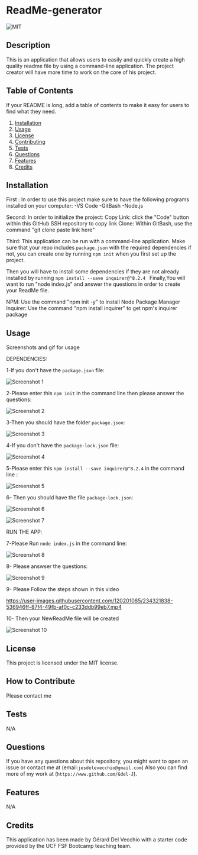 # ReadMe-generator




![MIT](https://img.shields.io/badge/license-MIT-green)


## Description

This is an application that allows users to easily and quickly create a high quality readme file by using a command-line application. The project creator will have more time to work on the core of his project.



## Table of Contents 

If your README is long, add a table of contents to make it easy for users to find what they need.
 
  1. [Installation](#installation)
  2. [Usage](#usage)
  3. [License](#license)
  4. [Contributing](#contributing)
  5. [Tests](#tests)
  6. [Questions](#questions)
  7. [Features](#features)
  8. [Credits](#credits)

## Installation


First :
In order to use this project make sure to have the following programs installed on your computer:
-VS Code
-GitBash
-Node.js

Second:
In order to initialize the project:
Copy Link: click the "Code" button within this GitHub SSH repository to copy link
Clone: Within GitBash, use the command "git clone paste link here"

Third: 
This application can be run with a command-line application.
Make sure that your repo includes  `package.json` with the required dependencies if not, you can create one by running `npm init` when you first set up the project. 

Then you will have to install some dependencies if they are not already installed  by running `npm install --save inquirer@^8.2.4 `
Finally,You will want to run "node index.js" and answer the questions in order to create your ReadMe file.



NPM: Use the command "npm init -y" to install Node Package Manager
Inquirer: Use the command "npm install inquirer" to get npm's inquirer package


## Usage

Screenshots  and gif for usage



DEPENDENCIES:

1-If you don't have the `package.json` file:

![Screenshot 1](https://user-images.githubusercontent.com/120201085/234316384-88773668-e12d-415e-b788-163dc1c22572.png)

2-Please enter this `npm init` in the command line then please  answer the questions:

![Screenshot 2](https://user-images.githubusercontent.com/120201085/234316434-26cf607f-7a43-4c69-b419-f1d1539a9712.png)

3-Then you should have the folder `package.json`:

![Screenshot 3](https://user-images.githubusercontent.com/120201085/234316555-fbc727f7-f34e-440c-b1be-66f3e44cafef.png)


4-If you don't have the `package-lock.json` file:

![Screenshot 4](https://user-images.githubusercontent.com/120201085/234316606-1732a370-66c8-4a2e-b3af-ac5a05c5422a.png)

5-Please enter this `npm install --save inquirer@^8.2.4`   in the command line :

![Screenshot 5](https://user-images.githubusercontent.com/120201085/234316609-279c2d0d-13a9-47cd-b486-78d8736280c2.png)


6- Then you should have the file `package-lock.json`:

![Screenshot 6](https://user-images.githubusercontent.com/120201085/234316610-37583961-4bad-4ae5-9c78-734f7064ff13.png)

![Screenshot 7](https://user-images.githubusercontent.com/120201085/234316616-108ea419-a12c-4322-8c48-86c561854d4c.png)


RUN THE APP:

7-Please Run  `node index.js` in the command line:

![Screenshot 8](https://user-images.githubusercontent.com/120201085/234321540-7606fe30-a399-4f9a-b0e1-f5335e4453a9.png)


8- Please answser the questions:

![Screenshot 9](https://user-images.githubusercontent.com/120201085/234316689-f0ba9fa2-25e3-4cae-9e3c-b0a724d293e4.png)

9- Please Follow the steps shown in this video

https://user-images.githubusercontent.com/120201085/234321838-536946ff-87f4-49fb-af0c-c233ddb99eb7.mp4

10- Then your NewReadMe file will be created


![Screenshot 10](https://user-images.githubusercontent.com/120201085/234316691-945f24c9-bbc3-47e3-b768-2ee51f02547d.png)



## License

This project is licensed under the MIT license.

## How to Contribute

Please contact me

## Tests

N/A

## Questions

If you have any questions about this repository, you might want to open an issue or contact me  at (email:`jesdelevecchio@gmail.com`)
Also you can find more of my work at (`https://www.github.com/Gdel-J`).

## Features

N/A


## Credits

This application has been made by Gérard Del Vecchio with a starter code provided by  the UCF FSF Bootcamp teaching team.